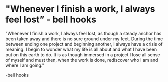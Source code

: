 # "Whenever I finish a work, I always feel lost” - bell hooks

"Whenever I finish a work, I always feel lost, as though a steady anchor has been taken away and there is no sure ground under my feet. During the time between ending one project and beginning another, I always have a crisis of meaning. I begin to wonder what my life is all about and what I have been put on this earth to do. It is as though immersed in a project I lose all sense of myself and must then, when the work is done, rediscover who I am and where I am going."

\-bell hooks

